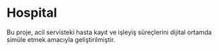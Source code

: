 # Hospital
 Bu proje, acil servisteki hasta kayıt ve işleyiş süreçlerini dijital ortamda simüle etmek amacıyla geliştirilmiştir.
